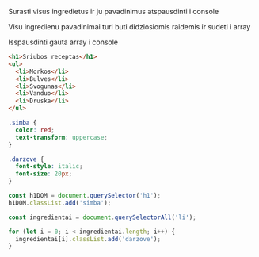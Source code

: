 Surasti visus ingredietus ir ju pavadinimus atspausdinti i console

Visu ingredienu pavadinimai turi buti didziosiomis raidemis ir sudeti i array

Isspausdinti gauta array i console

```html
<h1>Sriubos receptas</h1>
<ul>
  <li>Morkos</li>
  <li>Bulves</li>
  <li>Svogunas</li>
  <li>Vanduo</li>
  <li>Druska</li>
</ul>
```

```css
.simba {
  color: red;
  text-transform: uppercase;
}

.darzove {
  font-style: italic;
  font-size: 20px;
}
```

```js
const h1DOM = document.querySelector('h1');
h1DOM.classList.add('simba');

const ingredientai = document.querySelectorAll('li');

for (let i = 0; i < ingredientai.length; i++) {
  ingredientai[i].classList.add('darzove');
}
```
